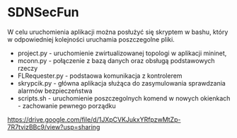 # SDNSecFun

W celu uruchomienia aplikacji można posłużyć się skryptem w bashu, który w odpowiedniej kolejności uruchamia poszczegolne pliki.

- project.py - uruchomienie zwirtualizowanej topologi w aplikacji mininet,
- mconn.py - połączenie z bazą danych oraz obsługą podstawowych rzeczy 
- FLRequester.py - podstaowa komunikacja z kontrolerem
- skrypcik.py - główna aplikacja służąca do zasymulowania sprawdzania alarmów bezpieczeństwa
- scripts.sh - uruchomienie poszczegolnych komend w nowych okienkach - zachowanie pewnego porządku

https://drive.google.com/file/d/1JXpCVKJukxYRfpzwMtZp-7R7tvizBBc9/view?usp=sharing
